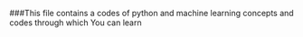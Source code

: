 ###This file contains a codes of python and machine learning concepts and codes through which You can learn 
